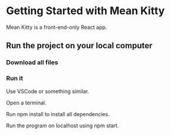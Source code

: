 # Getting Started with Mean Kitty

Mean Kitty is a front-end-only React app.

## Run the project on your local computer

### Download all files

### Run it

Use VSCode or something similar.

Open a terminal.

Run npm install to install all dependencies.

Run the program on localhost using npm start.

